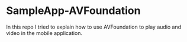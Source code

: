 # SampleApp-AVFoundation
In this repo I tried to explain how to use AVFoundation to play audio and video in the mobile application.
